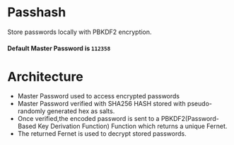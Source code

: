 # Passhash
Store passwords locally with PBKDF2 encryption.

####  Default Master Password is `112358`

# Architecture

* Master Password used to access encrypted passwords
* Master Password verified with SHA256 HASH stored with pseudo-randomly generated hex as salts.
* Once verified,the encoded password is sent to a PBKDF2(Password-Based Key Derivation Function) Function which returns a unique Fernet.
* The returned Fernet is used to decrypt stored passwords.


